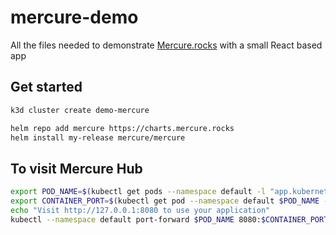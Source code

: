 # mercure-demo
All the files needed to demonstrate [Mercure.rocks](https://mercure.rocks/) with a small React based app

## Get started

```bash
k3d cluster create demo-mercure

helm repo add mercure https://charts.mercure.rocks
helm install my-release mercure/mercure
```

## To visit Mercure Hub

```bash
export POD_NAME=$(kubectl get pods --namespace default -l "app.kubernetes.io/name=mercure,app.kubernetes.io/instance=demo-mercure" -o jsonpath="{.items[0].metadata.name}")
export CONTAINER_PORT=$(kubectl get pod --namespace default $POD_NAME -o jsonpath="{.spec.containers[0].ports[0].containerPort}")
echo "Visit http://127.0.0.1:8080 to use your application"
kubectl --namespace default port-forward $POD_NAME 8080:$CONTAINER_PORT
```